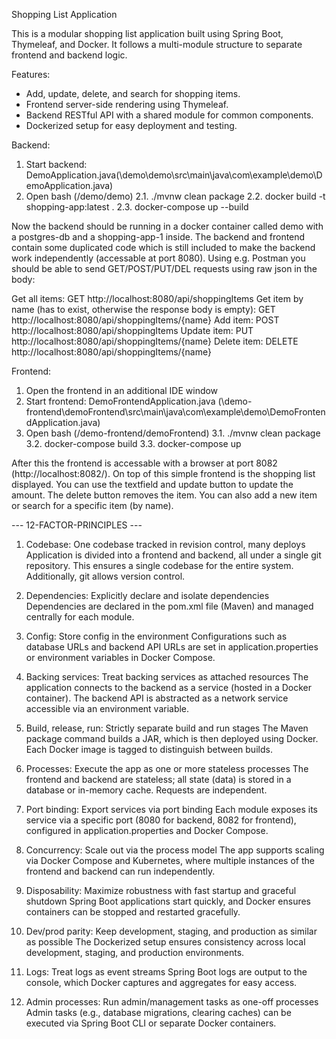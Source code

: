 
Shopping List Application

This is a modular shopping list application built using Spring Boot, Thymeleaf, and Docker. It follows a multi-module structure to separate frontend and backend logic.

Features:
- Add, update, delete, and search for shopping items.
- Frontend server-side rendering using Thymeleaf.
- Backend RESTful API with a shared module for common components.
- Dockerized setup for easy deployment and testing.



Backend: 
1. Start backend: DemoApplication.java(\demo\demo\src\main\java\com\example\demo\DemoApplication.java)
2. Open bash (/demo/demo)
    2.1. ./mvnw clean package
    2.2. docker build -t shopping-app:latest .
    2.3. docker-compose up --build

Now the backend should be running in a docker container called demo with a postgres-db and a shopping-app-1 inside. 
The backend and frontend contain some duplicated code which is still included to make the backend work independently (accessable at port 8080). Using e.g. Postman you should be able to send GET/POST/PUT/DEL requests using raw json in the body: 

Get all items: GET http://localhost:8080/api/shoppingItems
Get item by name (has to exist, otherwise the response body is empty): GET http://localhost:8080/api/shoppingItems/{name}
Add item: POST http://localhost:8080/api/shoppingItems
Update item: PUT http://localhost:8080/api/shoppingItems/{name}
Delete item: DELETE http://localhost:8080/api/shoppingItems/{name}


Frontend:
1. Open the frontend in an additional IDE window
2. Start frontend: DemoFrontendApplication.java (\demo-frontend\demoFrontend\src\main\java\com\example\demo\DemoFrontendApplication.java)
3. Open bash (/demo-frontend/demoFrontend)
    3.1. ./mvnw clean package
    3.2. docker-compose build
    3.3. docker-compose up

After this the frontend is accessable with a browser at port 8082 (http://localhost:8082/). 
On top of this simple frontend is the shopping list displayed. You can use the textfield and update button to update the amount. The delete button removes the item. 
You can also add a new item or search for a specific item (by name). 



--- 12-FACTOR-PRINCIPLES ---

1. Codebase: One codebase tracked in revision control, many deploys
Application is divided into a frontend and backend, all under a single git repository. This ensures a single codebase for the entire system. Additionally, git allows version control. 

2. Dependencies: Explicitly declare and isolate dependencies
Dependencies are declared in the pom.xml file (Maven) and managed centrally for each module.

3. Config: Store config in the environment
Configurations such as database URLs and backend API URLs are set in application.properties or environment variables in Docker Compose.

4. Backing services: Treat backing services as attached resources
The application connects to the backend as a service (hosted in a Docker container). The backend API is abstracted as a network service accessible via an environment variable.

5. Build, release, run: Strictly separate build and run stages
The Maven package command builds a JAR, which is then deployed using Docker. Each Docker image is tagged to distinguish between builds.

6. Processes: Execute the app as one or more stateless processes
The frontend and backend are stateless; all state (data) is stored in a database or in-memory cache. Requests are independent.

7. Port binding: Export services via port binding
Each module exposes its service via a specific port (8080 for backend, 8082 for frontend), configured in application.properties and Docker Compose.

8. Concurrency: Scale out via the process model
The app supports scaling via Docker Compose and Kubernetes, where multiple instances of the frontend and backend can run independently.

9. Disposability: Maximize robustness with fast startup and graceful shutdown
Spring Boot applications start quickly, and Docker ensures containers can be stopped and restarted gracefully.

10. Dev/prod parity: Keep development, staging, and production as similar as possible
The Dockerized setup ensures consistency across local development, staging, and production environments.

11. Logs: Treat logs as event streams
Spring Boot logs are output to the console, which Docker captures and aggregates for easy access.

12. Admin processes: Run admin/management tasks as one-off processes
Admin tasks (e.g., database migrations, clearing caches) can be executed via Spring Boot CLI or separate Docker containers.